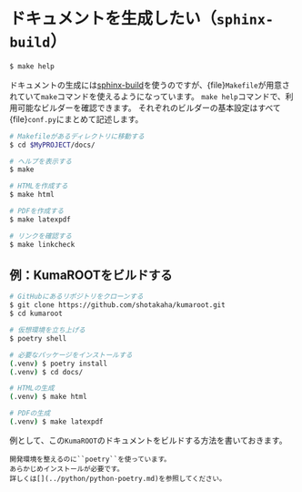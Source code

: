# ドキュメントを生成したい（``sphinx-build``）

```bash
$ make help
```

ドキュメントの生成には[sphinx-build](https://www.sphinx-doc.org/ja/master/man/sphinx-build.html)を使うのですが、{file}`Makefile`が用意されていて``make``コマンドを使えるようになっています。
``make help``コマンドで、利用可能なビルダーを確認できます。
それぞれのビルダーの基本設定はすべて{file}`conf.py`にまとめて記述します。

```bash
# Makefileがあるディレクトリに移動する
$ cd $MyPROJECT/docs/

# ヘルプを表示する
$ make

# HTMLを作成する
$ make html

# PDFを作成する
$ make latexpdf

# リンクを確認する
$ make linkcheck
```

## 例：KumaROOTをビルドする

```bash
# GitHubにあるリポジトリをクローンする
$ git clone https://github.com/shotakaha/kumaroot.git
$ cd kumaroot

# 仮想環境を立ち上げる
$ poetry shell

# 必要なパッケージをインストールする
(.venv) $ poetry install
(.venv) $ cd docs/

# HTMLの生成
(.venv) $ make html

# PDFの生成
(.venv) $ make latexpdf
```

例として、この``KumaROOT``のドキュメントをビルドする方法を書いておきます。

```{note}
開発環境を整えるのに``poetry``を使っています。
あらかじめインストールが必要です。
詳しくは[](../python/python-poetry.md)を参照してください。
```
